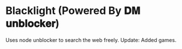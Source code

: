 #  Blacklight (Powered By 𝐃𝐌 𝐮𝐧𝐛𝐥𝐨𝐜𝐤𝐞𝐫)
Uses node unblocker to search the web freely. 
Update: Added games.
